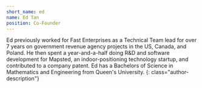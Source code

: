 ```yaml
---
short_name: ed
name: Ed Tan
position: Co-Founder
---
```

Ed previously worked for Fast Enterprises as a Technical Team lead for over 7 years on government revenue agency projects in the US, Canada, and Poland.  He then spent a year-and-a-half doing R&D and software development for Mapsted, an indoor-positioning technology startup, and contributed to a company patent.  Ed has a Bachelors of Science in Mathematics and Engineering from Queen's University.
{: class="author-description"}
